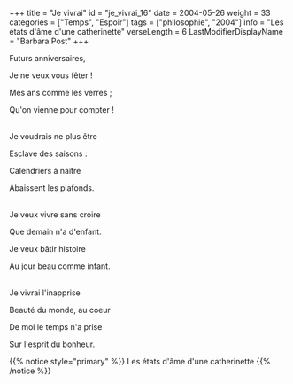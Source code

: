 +++
title = "Je vivrai"
id = "je_vivrai_16"
date = 2004-05-26
weight = 33
categories = ["Temps", "Espoir"]
tags = ["philosophie", "2004"]
info = "Les états d'âme d'une catherinette"
verseLength = 6
LastModifierDisplayName = "Barbara Post"
+++

Futurs anniversaires,

Je ne veux vous fêter !

Mes ans comme les verres ;

Qu'on vienne pour compter !

 \
Je voudrais ne plus être

Esclave des saisons :

Calendriers à naître

Abaissent les plafonds.

 \
Je veux vivre sans croire

Que demain n'a d'enfant.

Je veux bâtir histoire

Au jour beau comme infant.

 \
Je vivrai l'inapprise

Beauté du monde, au coeur

De moi le temps n'a prise

Sur l'esprit du bonheur.

<!-- FM:Snippet:Start data:{"id":"_simpleNotice","fields":[{"name":"content","value":"Les états d'âme d'une catherinette"}]} -->

{{% notice style="primary" %}}
Les états d'âme d'une catherinette
{{% /notice %}}
